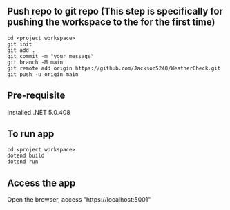 ## Push repo to git repo (This step is specifically for pushing the workspace to the for the first time)
```
cd <project workspace>
git init
git add .
git commit -m "your message"
git branch -M main
git remote add origin https://github.com/Jackson5240/WeatherCheck.git
git push -u origin main
```

## Pre-requisite
Installed .NET 5.0.408

## To run app
```
cd <project workspace>
dotend build
dotend run
```

## Access the app
Open the browser, access "https://localhost:5001"
